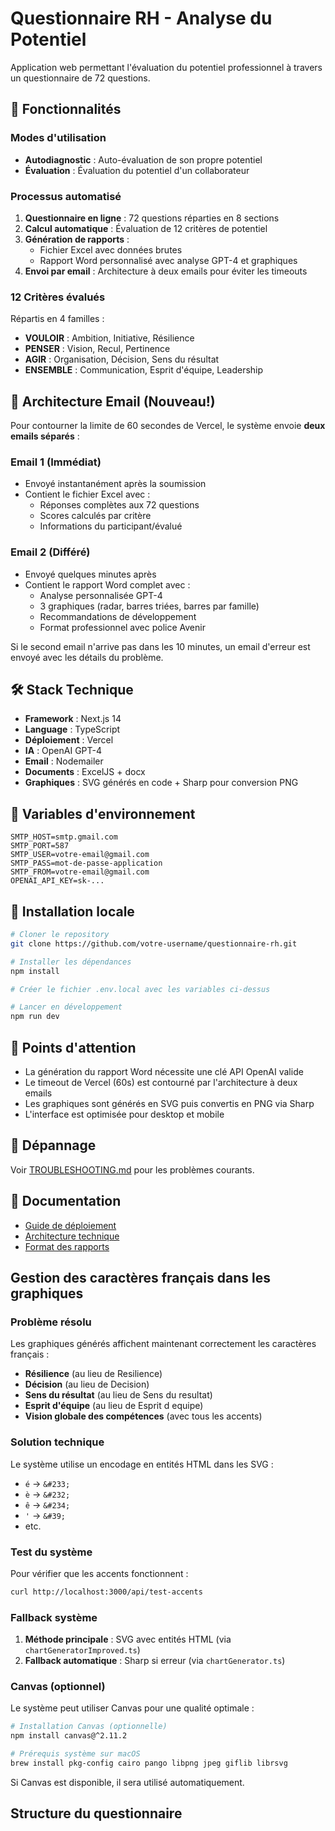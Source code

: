 # Questionnaire RH - Analyse du Potentiel

Application web permettant l'évaluation du potentiel professionnel à travers un questionnaire de 72 questions.

## 🎯 Fonctionnalités

### Modes d'utilisation
- **Autodiagnostic** : Auto-évaluation de son propre potentiel
- **Évaluation** : Évaluation du potentiel d'un collaborateur

### Processus automatisé
1. **Questionnaire en ligne** : 72 questions réparties en 8 sections
2. **Calcul automatique** : Évaluation de 12 critères de potentiel
3. **Génération de rapports** : 
   - Fichier Excel avec données brutes
   - Rapport Word personnalisé avec analyse GPT-4 et graphiques
4. **Envoi par email** : Architecture à deux emails pour éviter les timeouts

### 12 Critères évalués
Répartis en 4 familles :
- **VOULOIR** : Ambition, Initiative, Résilience
- **PENSER** : Vision, Recul, Pertinence  
- **AGIR** : Organisation, Décision, Sens du résultat
- **ENSEMBLE** : Communication, Esprit d'équipe, Leadership

## 📧 Architecture Email (Nouveau!)

Pour contourner la limite de 60 secondes de Vercel, le système envoie **deux emails séparés** :

### Email 1 (Immédiat)
- Envoyé instantanément après la soumission
- Contient le fichier Excel avec :
  - Réponses complètes aux 72 questions
  - Scores calculés par critère
  - Informations du participant/évalué

### Email 2 (Différé)
- Envoyé quelques minutes après
- Contient le rapport Word complet avec :
  - Analyse personnalisée GPT-4
  - 3 graphiques (radar, barres triées, barres par famille)
  - Recommandations de développement
  - Format professionnel avec police Avenir

Si le second email n'arrive pas dans les 10 minutes, un email d'erreur est envoyé avec les détails du problème.

## 🛠 Stack Technique

- **Framework** : Next.js 14
- **Language** : TypeScript
- **Déploiement** : Vercel
- **IA** : OpenAI GPT-4
- **Email** : Nodemailer
- **Documents** : ExcelJS + docx
- **Graphiques** : SVG générés en code + Sharp pour conversion PNG

## 📝 Variables d'environnement

```env
SMTP_HOST=smtp.gmail.com
SMTP_PORT=587
SMTP_USER=votre-email@gmail.com
SMTP_PASS=mot-de-passe-application
SMTP_FROM=votre-email@gmail.com
OPENAI_API_KEY=sk-...
```

## 🚀 Installation locale

```bash
# Cloner le repository
git clone https://github.com/votre-username/questionnaire-rh.git

# Installer les dépendances
npm install

# Créer le fichier .env.local avec les variables ci-dessus

# Lancer en développement
npm run dev
```

## 📌 Points d'attention

- La génération du rapport Word nécessite une clé API OpenAI valide
- Le timeout de Vercel (60s) est contourné par l'architecture à deux emails
- Les graphiques sont générés en SVG puis convertis en PNG via Sharp
- L'interface est optimisée pour desktop et mobile

## 🔧 Dépannage

Voir [TROUBLESHOOTING.md](TROUBLESHOOTING.md) pour les problèmes courants.

## 📄 Documentation

- [Guide de déploiement](DEPLOYMENT.md)
- [Architecture technique](docs/architecture.md)
- [Format des rapports](docs/rapports.md)

## Gestion des caractères français dans les graphiques

### Problème résolu

Les graphiques générés affichent maintenant correctement les caractères français :
- **Résilience** (au lieu de Resilience)
- **Décision** (au lieu de Decision)
- **Sens du résultat** (au lieu de Sens du resultat)
- **Esprit d'équipe** (au lieu de Esprit d equipe)
- **Vision globale des compétences** (avec tous les accents)

### Solution technique

Le système utilise un encodage en entités HTML dans les SVG :
- `é` → `&#233;`
- `è` → `&#232;`
- `ê` → `&#234;`
- `'` → `&#39;`
- etc.

### Test du système

Pour vérifier que les accents fonctionnent :

```bash
curl http://localhost:3000/api/test-accents
```

### Fallback système

1. **Méthode principale** : SVG avec entités HTML (via `chartGeneratorImproved.ts`)
2. **Fallback automatique** : Sharp si erreur (via `chartGenerator.ts`)

### Canvas (optionnel)

Le système peut utiliser Canvas pour une qualité optimale :

```bash
# Installation Canvas (optionnelle)
npm install canvas@^2.11.2

# Prérequis système sur macOS
brew install pkg-config cairo pango libpng jpeg giflib librsvg
```

Si Canvas est disponible, il sera utilisé automatiquement.

## Structure du questionnaire